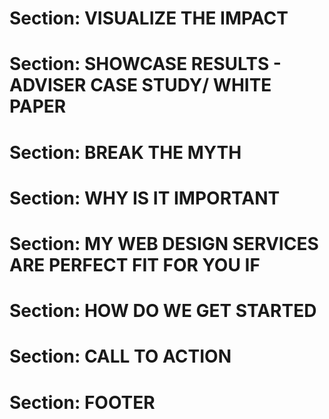 # Section: VISUALIZE THE IMPACT 

# Section: SHOWCASE RESULTS - ADVISER CASE STUDY/ WHITE PAPER

# Section: BREAK THE MYTH 

# Section: WHY IS IT IMPORTANT 

# Section: MY WEB DESIGN SERVICES ARE PERFECT FIT FOR YOU IF 

# Section: HOW DO WE GET STARTED 

# Section: CALL TO ACTION 

# Section: FOOTER
